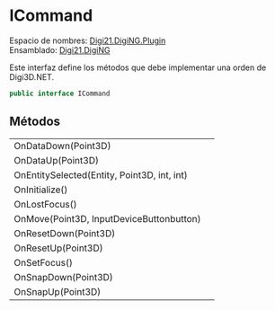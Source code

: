 # ICommand

Espacio de nombres: [Digi21.DigiNG.Plugin](../../)  
Ensamblado: [Digi21.DigiNG](../../../digi21.diging/)

Este interfaz define los métodos que debe implementar una orden de Digi3D.NET.

```csharp
public interface ICommand
```

## Métodos

|  |  |
| :--- | :--- |
| OnDataDown\(Point3D\) |  |
| OnDataUp\(Point3D\) |  |
| OnEntitySelected\(Entity, Point3D, int, int\) |  |
| OnInitialize\(\) |  |
| OnLostFocus\(\) |  |
| OnMove\(Point3D, InputDeviceButtonbutton\) |  |
| OnResetDown\(Point3D\) |  |
| OnResetUp\(Point3D\) |  |
| OnSetFocus\(\) |  |
| OnSnapDown\(Point3D\) |  |
| OnSnapUp\(Point3D\) |  |

